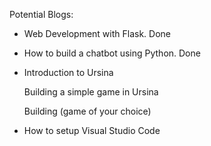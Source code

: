 Potential Blogs:
* Web Development with Flask. Done

* How to build a chatbot using Python. Done

* Introduction to Ursina

    Building a simple game in Ursina

    Building (game of your choice)

* How to setup Visual Studio Code